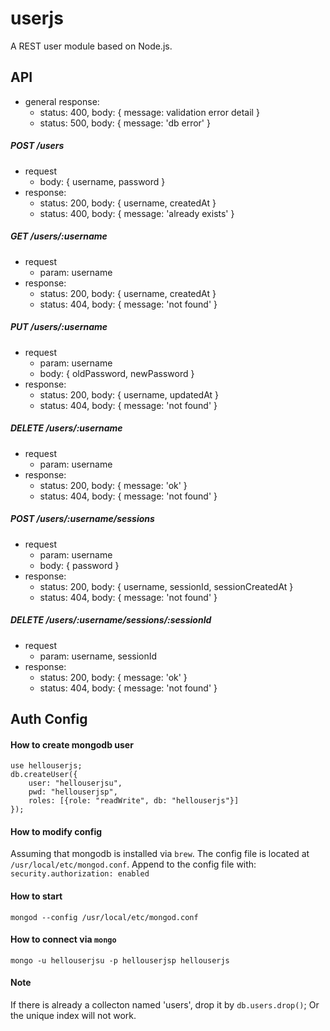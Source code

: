 # userjs
A REST user module based on Node.js.

## API
- general response:
    - status: 400, body: { message: validation error detail }
    - status: 500, body: { message: 'db error' }

##### POST /users
- request 
    - body: { username, password }
- response:
    - status: 200, body: { username, createdAt }
    - status: 400, body: { message: 'already exists' }

##### GET /users/:username
- request 
    - param: username
- response:
    - status: 200, body: { username, createdAt }
    - status: 404, body: { message: 'not found' }

##### PUT /users/:username
- request 
    - param: username
    - body: { oldPassword, newPassword }
- response:
    - status: 200, body: { username, updatedAt }
    - status: 404, body: { message: 'not found' }

##### DELETE /users/:username
- request 
    - param: username
- response:
    - status: 200, body: { message: 'ok' }
    - status: 404, body: { message: 'not found' }

##### POST /users/:username/sessions
- request 
    - param: username
    - body: { password }
- response:
    - status: 200, body: { username, sessionId, sessionCreatedAt }
    - status: 404, body: { message: 'not found' }

##### DELETE /users/:username/sessions/:sessionId
- request 
    - param: username, sessionId
- response:
    - status: 200, body: { message: 'ok' }
    - status: 404, body: { message: 'not found' }

## Auth Config
#### How to create mongodb user
```
use hellouserjs;
db.createUser({
    user: "hellouserjsu", 
    pwd: "hellouserjsp", 
    roles: [{role: "readWrite", db: "hellouserjs"}]
});
```

#### How to modify config
Assuming that mongodb is installed via `brew`. The config file is located
at `/usr/local/etc/mongod.conf`. Append to the config file with:
`security.authorization: enabled`

#### How to start
`mongod --config /usr/local/etc/mongod.conf`

#### How to connect via `mongo`
`mongo -u hellouserjsu -p hellouserjsp hellouserjs`

#### Note 
If there is already a collecton named 'users', drop it by `db.users.drop()`; Or
the unique index will not work.
